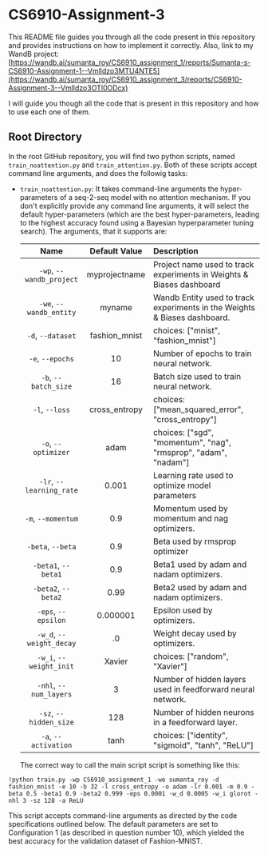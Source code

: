 # CS6910-Assignment-3

This README file guides you through all the code present in this repository and provides instructions on how to implement it correctly.
Also, link to my WandB project: [https://wandb.ai/sumanta_roy/CS6910_assignment_1/reports/Sumanta-s-CS6910-Assignment-1--Vmlldzo3MTU4NTE5](https://wandb.ai/sumanta_roy/CS6910_assignment_3/reports/CS6910-Assignment-3--Vmlldzo3OTI0ODcx)

I will guide you though all the code that is present in this repository and how to use each one of them.

## Root Directory

In the root GitHub repository, you will find two python scripts, named `train_noattention.py` and `train_attention.py`. Both of these scripts accept command line arguments, and does the followig tasks:

- `train_noattention.py`: It takes command-line arguments the hyper-parameters of a seq-2-seq model with no attention mechanism. If you don't explicitly provide any command line arguments, it will select the default hyper-parameters (which are the best hyper-parameters, leading to the highest accuracy found using a Bayesian hyperparameter tuning search). The arguments, that it supports are:

  | Name | Default Value | Description |
  | :---: | :-------------: | :----------- |
  | `-wp`, `--wandb_project` | myprojectname | Project name used to track experiments in Weights & Biases dashboard |
  | `-we`, `--wandb_entity` | myname  | Wandb Entity used to track experiments in the Weights & Biases dashboard. |
  | `-d`, `--dataset` | fashion_mnist | choices:  ["mnist", "fashion_mnist"] |
  | `-e`, `--epochs` | 10 |  Number of epochs to train neural network.|
  | `-b`, `--batch_size` | 16 | Batch size used to train neural network. | 
  | `-l`, `--loss` | cross_entropy | choices:  ["mean_squared_error", "cross_entropy"] |
  | `-o`, `--optimizer` | adam | choices:  ["sgd", "momentum", "nag", "rmsprop", "adam", "nadam"] | 
  | `-lr`, `--learning_rate` | 0.001 | Learning rate used to optimize model parameters | 
  | `-m`, `--momentum` | 0.9 | Momentum used by momentum and nag optimizers. |
  | `-beta`, `--beta` | 0.9 | Beta used by rmsprop optimizer | 
  | `-beta1`, `--beta1` | 0.9 | Beta1 used by adam and nadam optimizers. | 
  | `-beta2`, `--beta2` | 0.99 | Beta2 used by adam and nadam optimizers. |
  | `-eps`, `--epsilon` | 0.000001 | Epsilon used by optimizers. |
  | `-w_d`, `--weight_decay` | .0 | Weight decay used by optimizers. |
  | `-w_i`, `--weight_init` | Xavier | choices:  ["random", "Xavier"] | 
  | `-nhl`, `--num_layers` | 3 | Number of hidden layers used in feedforward neural network. | 
  | `-sz`, `--hidden_size` | 128 | Number of hidden neurons in a feedforward layer. |
  | `-a`, `--activation` | tanh | choices:  ["identity", "sigmoid", "tanh", "ReLU"] |

  The correct way to call the main script script is something like this:

`!python train.py -wp CS6910_assignment_1 -we sumanta_roy -d fashion_mnist -e 10 -b 32 -l cross_entropy -o adam -lr 0.001 -m 0.9 -beta 0.5 -beta1 0.9 -beta2 0.999 -eps 0.0001 -w_d 0.0005 -w_i glorot -nhl 3 -sz 128 -a ReLU`


This script accepts command-line arguments as directed by the code specifications outlined below. The default parameters are set to Configuration 1 (as described in question number 10), which yielded the best accuracy for the validation dataset of Fashion-MNIST.
